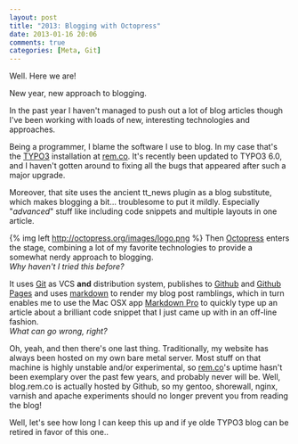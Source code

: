 ```yaml
---
layout: post
title: "2013: Blogging with Octopress"
date: 2013-01-16 20:06
comments: true
categories: [Meta, Git]
---
```


Well. Here we are! 

New year, new approach to blogging. 

In the past year I haven't managed to push out a lot of blog articles though I've been working with loads of new, interesting technologies and approaches.

Being a programmer, I blame the software I use to blog. In my case that's the [TYPO3][3] installation at [rem.co][2]. It's recently been updated to TYPO3 6.0, and I haven't gotten around to fixing all the bugs that appeared after such a major upgrade.

Moreover, that site uses the ancient tt_news plugin as a blog substitute, which makes blogging a bit… troublesome to put it mildly. Especially "*advanced*" stuff like including code snippets and multiple layouts in one article.

{% img left http://octopress.org/images/logo.png %}
Then [Octopress][4] enters the stage, combining a lot of my favorite technologies to provide a somewhat nerdy approach to blogging.  
*Why haven't I tried this before?*


It uses [Git][8] as VCS **and** distribution system, publishes to [Github][5] and [Github Pages][6] and uses [markdown][7] to render my blog post ramblings, which in turn enables me to use the Mac OSX app [Markdown Pro][1] to quickly type up an article about a brilliant code snippet that I just came up with in an off-line fashion.  
*What can go wrong, right?*


Oh, yeah, and then there's one last thing. Traditionally, my website has always been hosted on my own bare metal server. Most stuff on that machine is highly unstable and/or experimental, so [rem.co][2]'s uptime hasn't been exemplary over the past few years, and probably never will be. Well, blog.rem.co is actually hosted by Github, so my gentoo, shorewall, nginx, varnish and apache experiments should no longer prevent you from reading the blog!
    

Well, let's see how long I can keep this up and if ye olde TYPO3 blog can be retired in favor of this one.. 

[1]: http://www.markdownpro.com/
[2]: https://rem.co
[3]: http://www.typo3.org
[4]: http://octopress.org
[5]: https://github.com/Remz-Jay
[6]: http://pages.github.com/
[7]: http://daringfireball.net/projects/markdown/syntax
[8]: http://git-scm.com/